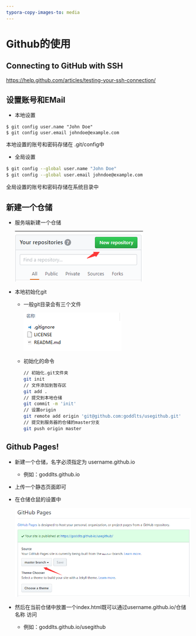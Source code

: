 ```yaml
---
typora-copy-images-to: media
---
```


# Github的使用

## Connecting to GitHub with SSH

https://help.github.com/articles/testing-your-ssh-connection/

## 设置账号和EMail

- 本地设置

```
$ git config user.name "John Doe"
$ git config user.email johndoe@example.com
```

本地设置的账号和密码存储在 .git/config中

- 全局设置

```bash
$ git config --global user.name "John Doe"
$ git config --global user.email johndoe@example.com
```

全局设置的账号和密码存储在系统目录中

## 新建一个仓储

- 服务端新建一个仓储

  ![1510909196118](media/1510909196118.png)

- 本地初始化git

  - 一般git目录会有三个文件

    ![1510909215181](media/1510909215181.png)

  - 初始化的命令

    ```bash
    // 初始化.git文件夹
    git init
    // 文件添加到暂存区
    git add .
    // 提交到本地仓储
    git commit -m 'init'
    // 设置origin
    git remote add origin 'git@github.com:goddlts/usegithub.git'
    // 提交到服务器的仓储的master分支
    git push origin master
    ```

## Github Pages!

- 新建一个仓储，名字必须指定为 username.github.io

  - 例如：goddlts.github.io

- 上传一个静态页面即可
- 在仓储仓鼠的设置中

  ![1510911690628](media/1510911690628.png)

- 然后在当前仓储中放置一个index.html既可以通过username.github.io/仓储名称   访问
  - 例如：goddlts.github.io/usegithub